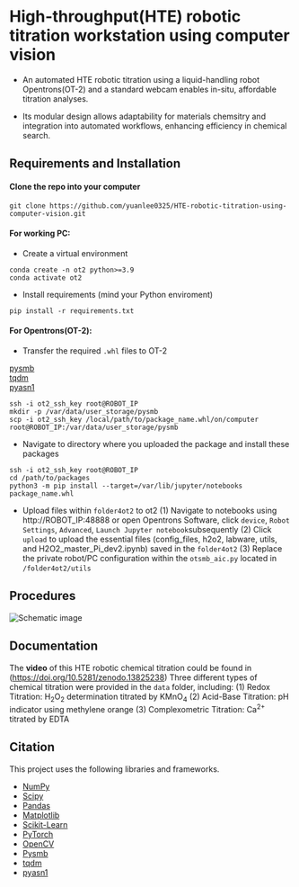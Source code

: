 
# High-throughput(HTE) robotic titration workstation using computer vision


* An automated HTE robotic titration using a liquid-handling robot Opentrons(OT-2) and a standard webcam enables in-situ, affordable titration analyses. 

* Its modular design allows adaptability for materials chemsitry and integration into automated workflows, enhancing efficiency in chemical search.

Requirements and Installation
---------------------
#### Clone the repo into your computer

```
git clone https://github.com/yuanlee0325/HTE-robotic-titration-using-computer-vision.git
```

#### For working PC:
* Create a virtual environment

```
conda create -n ot2 python>=3.9
conda activate ot2
```

* Install requirements (mind your Python enviroment)

```
pip install -r requirements.txt
```

#### For Opentrons(OT-2): 

* Transfer the required `.whl` files to OT-2

[pysmb](https://www.piwheels.org/simple/pysmb/pysmb-1.2.9.1-py3-none-any.whl#sha256=2a20a9d945efc2f6fe86afbe272f6dd4786344aca046b4ca2e98d519db817c20)<br>
[tqdm](https://www.piwheels.org/simple/tqdm/tqdm-4.66.2-py3-none-any.whl#sha256=f78fd60412e4653a0be68fe9fc5424dc07ed3479bc765a3ab30e782d3d4dbd41)<br>
[pyasn1](https://www.piwheels.org/simple/pyasn1/pyasn1-0.5.1-py2.py3-none-any.whl#sha256=238ed5b4e0785e285c20dddcfd46ea3585d0ed25bd174d5737a08813db0de176)

```
ssh -i ot2_ssh_key root@ROBOT_IP
mkdir -p /var/data/user_storage/pysmb
scp -i ot2_ssh_key /local/path/to/package_name.whl/on/computer root@ROBOT_IP:/var/data/user_storage/pysmb
```

* Navigate to directory where you uploaded the package and install these packages 

```
ssh -i ot2_ssh_key root@ROBOT_IP
cd /path/to/packages
python3 -m pip install --target=/var/lib/jupyter/notebooks package_name.whl
```

* Upload files within `folder4ot2` to ot2
(1) Navigate to notebooks using http://ROBOT_IP:48888 or open Opentrons Software, click `device`, `Robot Settings`, `Advanced`, `Launch Jupyter notebook`subsequently
(2) Click `upload` to upload the essential files (config_files, h2o2, labware, utils, and H2O2_master_Pi_dev2.ipynb) saved in the `folder4ot2` 
(3) Replace the private robot/PC configuration within the `otsmb_aic.py` located in `/folder4ot2/utils`


Procedures 
-------------
![Schematic image](Schematic_graph.tif)


Documentation
-------------
The **video** of this HTE robotic chemical titration could be found in (https://doi.org/10.5281/zenodo.13825238)
Three different types of chemical titration were provided in the `data` folder, including:
(1) Redox Titration: H<sub>2</sub>O<sub>2</sub> determination titrated by KMnO<sub>4</sub>
(2) Acid-Base Titration: pH indicator using methylene orange
(3) Complexometric Titration: Ca<sup>2+</sup> titrated by EDTA


Citation
-------------
This project uses the following libraries and frameworks. 
- [NumPy](https://numpy.org)
- [Scipy](https://www.nature.com/articles/s41592-019-0686-2)
- [Pandas](https://pandas.pydata.org)
- [Matplotlib](https://matplotlib.org)
- [Scikit-Learn](https://scikit-learn.org)
- [PyTorch](https://pytorch.org)
- [OpenCV](https://opencv.org)
- [Pysmb](https://pysmb.readthedocs.io/en/latest/)
- [tqdm](https://doi.org/10.5281/zenodo.14231923)
- [pyasn1](https://pyasn1.readthedocs.io/en/latest/contents.html)


